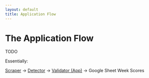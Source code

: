 ```yaml
---
layout: default
title: Application Flow
---
```


# The Application Flow

TODO

Essentially:

[Scraper](scraper.md) -> [Detector](detector.md) -> [Validator (App)](validator.md) -> Google Sheet Week Scores